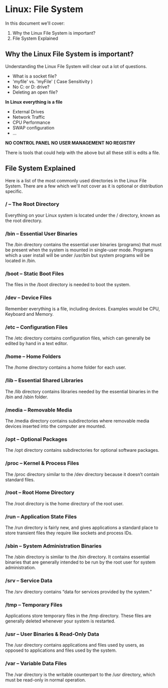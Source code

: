 # Linux: File System

In this document we'll cover:

1. Why the Linux File System is important?
2. File System Explained

## Why the Linux File System is important?

Understanding the Linux File System will clear out a lot of questions.

* What is a socket file?
* 'myfile' vs. 'myFile' ( Case Sensitivity )
* No C: or D: drive?
* Deleting an open file?

**In Linux everything is a file**

* External Drives
* Network Traffic
* CPU Performance
* SWAP configuration
* ...

**NO CONTROL PANEL**
**NO USER MANAGEMENT**
**NO REGISTRY**

There is tools that could help with the above but all these still is edits a file.

## File System Explained

Here is a list of the most commonly used directories in the Linux File System. There are a few which we'll not cover as it is optional or distribution specific.

### / – The Root Directory

Everything on your Linux system is located under the / directory, known as the root directory.

### /bin – Essential User Binaries

The /bin directory contains the essential user binaries (programs) that must be present when the system is mounted in single-user mode. Programs which a user install will be under /usr/bin but system programs will be located in /bin.

### /boot – Static Boot Files

The files in the /boot directory is needed to boot the system.

### /dev – Device Files

Remember everything is a file, including devices. Examples would be CPU, Keyboard and Memory.

### /etc – Configuration Files

The /etc directory contains configuration files, which can generally be edited by hand in a text editor.

### /home – Home Folders

The /home directory contains a home folder for each user.

### /lib – Essential Shared Libraries

The /lib directory contains libraries needed by the essential binaries in the /bin and /sbin folder.

### /media – Removable Media

The /media directory contains subdirectories where removable media devices inserted into the computer are mounted.

### /opt – Optional Packages

The /opt directory contains subdirectories for optional software packages.

### /proc – Kernel & Process Files

The /proc directory similar to the /dev directory because it doesn’t contain standard files. 

### /root – Root Home Directory

The /root directory is the home directory of the root user.

### /run – Application State Files

The /run directory is fairly new, and gives applications a standard place to store transient files they require like sockets and process IDs.

### /sbin – System Administration Binaries

The /sbin directory is similar to the /bin directory. It contains essential binaries that are generally intended to be run by the root user for system administration.

### /srv – Service Data

The /srv directory contains “data for services provided by the system.”

### /tmp – Temporary Files

Applications store temporary files in the /tmp directory. These files are generally deleted whenever your system is restarted.

### /usr – User Binaries & Read-Only Data

The /usr directory contains applications and files used by users, as opposed to applications and files used by the system.

### /var – Variable Data Files

The /var directory is the writable counterpart to the /usr directory, which must be read-only in normal operation.